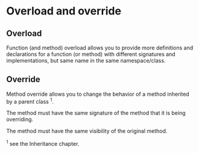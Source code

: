 # Overload and override

## Overload

Function (and method) overload allows you to provide more definitions and declarations for a function (or method) with different signatures and implementations, but same name in the same namespace/class.

## Override

Method override allows you to change the behavior of a method inherited by a parent class
<sup>1</sup>. 

The method must have the same signature of the method that it is being overriding.

The method must have the same visibility of the original method.

<sup>1</sup> see the Inheritance chapter.
